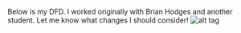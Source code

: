 Below is my DFD. I worked originally with Brian Hodges and another student. Let me know what changes I should consider!
![alt tag](https://cloud.githubusercontent.com/assets/25061925/22652343/b0ce3918-ec4b-11e6-8c4d-2de583085103.JPG)
